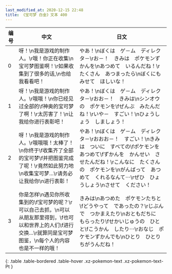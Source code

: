 ```yaml
---
last_modified_at: 2020-12-15 22:48
title: 《宝可梦 白金》文本 400
---
```

| 编号 | 中文 | 日文 |
| ---- | ---- | ---- |
| 0 | 呀！\n我是游戏的制作人。\r哦！你正在收集\n宝可梦图鉴啊！\r如果收集到了很多的话,\n也给我看看吧！ | やあ！\nぼくは　ゲ－ム　ディレクタ－\rお－！　きみは　ポケモンずかんを\nあつめて　いるんだね！\rたくさん　あつまったら\nぼくにも　みせて　ほしいな！ |
| 1 | 呀！\n我是游戏的制作人。\r哦哦！\n你已经见过全部的\f神奥的宝可梦了啊！\r太厉害了！\n让我给你进行表彰吧！ | やあ！\nぼくは　ゲ－ム　ディレクタ－\rおお－！　きみは\nシンオウの　ポケモンを\fぜんぶ　みたんだね！\rいや－　すごい！\nひょうしょう　しましょう！ |
| 2 | 呀！\n我是游戏的制作人。\r哦哦哦！太棒了！\n你终于\f收集齐了全部的宝可梦\f并把图鉴完成了呢！\r竟然如此努力地\n收集宝可梦…\r请务必让我给你\n进行表彰！ | やあ！\nぼくは　ゲ－ム　ディレクタ－\rおおお－！　すごい！\nきみは　ついに　すべての\fポケモンを　あつめて\fずかんを　かんせい　させたんだね！\rこんなに　たくさんの　ポケモンを\nがんばって　あつめて　くれるなんて⋯\rぜひ　ひょうしょう\nさせて　ください！ |
| 3 | 你是怎样\n遇见你所收集到的\f宝可梦的呢？\r可以自己去抓，\n可以从朋友那里得到，\f也可以和世界上的人们\f进行交换…\r就算同是宝可梦图鉴，\n每个人的内容也是不一样的哦！ | きみは\nあつめた　ポケモンたちと\fどうやって　であったの？\rじぶんで　つかまえたり\nおともだちに　もらったり\fせかいじゅうの　ひとと\fこうかん　したり⋯\rおなじ　ポケモンずかんでも\nひとり　ひとり　ちがうんだね！ |
{: .table .table-bordered .table-hover .xz-pokemon-text .xz-pokemon-text-Pt }